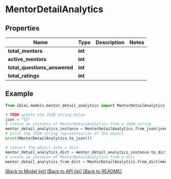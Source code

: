 # MentorDetailAnalytics


## Properties

Name | Type | Description | Notes
------------ | ------------- | ------------- | -------------
**total_mentors** | **int** |  | 
**active_mentors** | **int** |  | 
**total_questions_answered** | **int** |  | 
**total_ratings** | **int** |  | 

## Example

```python
from iblai.models.mentor_detail_analytics import MentorDetailAnalytics

# TODO update the JSON string below
json = "{}"
# create an instance of MentorDetailAnalytics from a JSON string
mentor_detail_analytics_instance = MentorDetailAnalytics.from_json(json)
# print the JSON string representation of the object
print(MentorDetailAnalytics.to_json())

# convert the object into a dict
mentor_detail_analytics_dict = mentor_detail_analytics_instance.to_dict()
# create an instance of MentorDetailAnalytics from a dict
mentor_detail_analytics_from_dict = MentorDetailAnalytics.from_dict(mentor_detail_analytics_dict)
```
[[Back to Model list]](../README.md#documentation-for-models) [[Back to API list]](../README.md#documentation-for-api-endpoints) [[Back to README]](../README.md)


